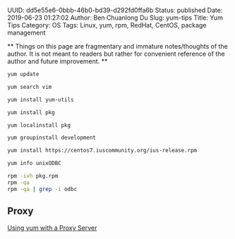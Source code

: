 UUID: dd5e55e6-0bbb-46b0-bd39-d292fd0ffa6b
Status: published
Date: 2019-06-23 01:27:02
Author: Ben Chuanlong Du
Slug: yum-tips
Title: Yum Tips
Category: OS
Tags: Linux, yum, rpm, RedHat, CentOS, package management

**
Things on this page are
fragmentary and immature notes/thoughts of the author.
It is not meant to readers
but rather for convenient reference of the author and future improvement.
**

```bash
yum update

yum search vim

yum install yum-utils

yum install pkg

yum localinstall pkg

yum groupinstall development

yum install https://centos7.iuscommunity.org/ius-release.rpm

yum info unixODBC 

rpm -ivh pkg.rpm
rpm -qa
rpm -qa | grep -i odbc
```

## Proxy

[Using yum with a Proxy Server](https://docs.fedoraproject.org/en-US/Fedora_Core/3/html/Software_Management_Guide/sn-yum-proxy-server.html)

